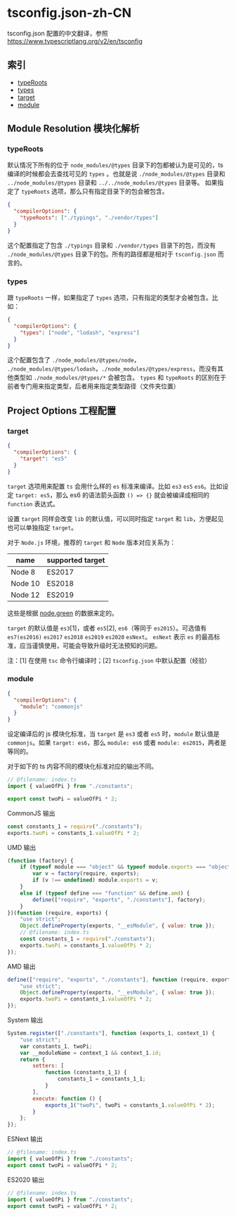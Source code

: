 # tsconfig.json-zh-CN

tsconfig.json 配置的中文翻译，参照 https://www.typescriptlang.org/v2/en/tsconfig

## 索引
- [typeRoots](#typeRoots)
- [types](#types)
- [target](#target)
- [module](#module)

## Module Resolution 模块化解析

### **typeRoots**

默认情况下所有的位于 `node_modules/@types` 目录下的包都被认为是可见的，ts 编译的时候都会去查找可见的 `types` 。也就是说 `./node_modules/@types` 目录和 `../node_modules/@types` 目录和 `../../node_modules/@types` 目录等。
如果指定了 `typeRoots` 选项，那么只有指定目录下的包会被包含。
```json
{
  "compilerOptions": {
    "typeRoots": ["./typings", "./vendor/types"]
  }
}
```
这个配置指定了包含 `./typings` 目录和 `./vendor/types` 目录下的包，而没有 `./node_modules/@types` 目录下的包。所有的路径都是相对于 `tsconfig.json` 而言的。 

### **types**

跟 `typeRoots` 一样，如果指定了 `types` 选项，只有指定的类型才会被包含。比如：
```json
{
  "compilerOptions": {
    "types": ["node", "lodash", "express"]
  }
}
```
这个配置包含了 `./node_modules/@types/node`， `./node_modules/@types/lodash`，`./node_modules/@types/express`，而没有其他类型如 `./node_modules/@types/*` 会被包含。
`types` 和 `typeRoots` 的区别在于前者专门用来指定类型，后者用来指定类型路径（文件夹位置）


## Project Options 工程配置

### **target**

```json
{
  "compilerOptions": {
    "target": "es5"
  }
}
```

`target` 选项用来配置 `ts` 会用什么样的 `es` 标准来编译。比如 `es3` `es5` `es6`。比如设定 `target: es5`，那么 es6 的语法箭头函数 `() => {}` 就会被编译成相同的 `function` 表达式。

设置 `target` 同样会改变 `lib` 的默认值，可以同时指定 `target` 和 `lib`，方便起见也可以单独指定 `target`。

对于 `Node.js` 环境，推荐的 `target` 和 `Node` 版本对应关系为：

| name | supported target |
| ---- | ---------------- |
| Node 8 | ES2017 |
| Node 10 | ES2018 |
| Node 12 | ES2019 |

这些是根据 [node.green](https://node.green/) 的数据来定的。

`target` 的默认值是 `es3`[1]，或者 `es5`[2], `es6`（等同于 `es2015`）。可选值有 `es7(es2016)` `es2017` `es2018` `es2019` `es2020` `esNext`。 `esNext` 表示 `es` 的最高标准，应当谨慎使用，可能会导致升级时无法预知的问题。

注：[1] 在使用 `tsc` 命令行编译时；[2] `tsconfig.json` 中默认配置（经验）

### **module**

```json
{
  "compilerOptions": {
    "module": "commonjs"
  }
}
```

设定编译后的 js 模块化标准，当 `target` 是 `es3` 或者 `es5` 时，`module` 默认值是 `commonjs`。如果 `target: es6`，那么 `module: es6` 或者 `module: es2015`，两者是等同的。

对于如下的 ts 内容不同的模块化标准对应的输出不同。
```ts
// @filename: index.ts
import { valueOfPi } from "./constants";

export const twoPi = valueOfPi * 2;
```

CommonJS 输出
```js
const constants_1 = require("./constants");
exports.twoPi = constants_1.valueOfPi * 2;
```

UMD 输出
```js
(function (factory) {
    if (typeof module === "object" && typeof module.exports === "object") {
        var v = factory(require, exports);
        if (v !== undefined) module.exports = v;
    }
    else if (typeof define === "function" && define.amd) {
        define(["require", "exports", "./constants"], factory);
    }
})(function (require, exports) {
    "use strict";
    Object.defineProperty(exports, "__esModule", { value: true });
    // @filename: index.ts
    const constants_1 = require("./constants");
    exports.twoPi = constants_1.valueOfPi * 2;
});
```

AMD 输出
```js
define(["require", "exports", "./constants"], function (require, exports, constants_1) {
    "use strict";
    Object.defineProperty(exports, "__esModule", { value: true });
    exports.twoPi = constants_1.valueOfPi * 2;
});
```

System 输出
```js
System.register(["./constants"], function (exports_1, context_1) {
    "use strict";
    var constants_1, twoPi;
    var __moduleName = context_1 && context_1.id;
    return {
        setters: [
            function (constants_1_1) {
                constants_1 = constants_1_1;
            }
        ],
        execute: function () {
            exports_1("twoPi", twoPi = constants_1.valueOfPi * 2);
        }
    };
});
```

ESNext 输出
```js
// @filename: index.ts
import { valueOfPi } from "./constants";
export const twoPi = valueOfPi * 2;
```

ES2020 输出
```js
// @filename: index.ts
import { valueOfPi } from "./constants";
export const twoPi = valueOfPi * 2;
```




